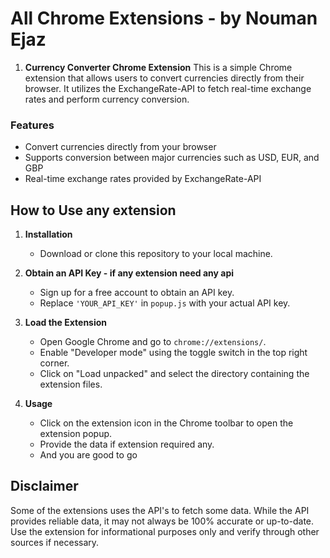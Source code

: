 # All Chrome Extensions - by Nouman Ejaz

1. **Currency Converter Chrome Extension**
This is a simple Chrome extension that allows users to convert currencies directly from their browser. It utilizes the ExchangeRate-API to fetch real-time exchange rates and perform currency conversion.
### Features
- Convert currencies directly from your browser
- Supports conversion between major currencies such as USD, EUR, and GBP
- Real-time exchange rates provided by ExchangeRate-API




## How to Use any extension 

1. **Installation**
   - Download or clone this repository to your local machine.

2. **Obtain an API Key - if any extension need any api**
   - Sign up for a free account to obtain an API key.
   - Replace `'YOUR_API_KEY'` in `popup.js` with your actual API key.

3. **Load the Extension**
   - Open Google Chrome and go to `chrome://extensions/`.
   - Enable "Developer mode" using the toggle switch in the top right corner.
   - Click on "Load unpacked" and select the directory containing the extension files.

4. **Usage**
   - Click on the extension icon in the Chrome toolbar to open the extension popup.
   - Provide the data if extension required any.
   - And you are good to go

## Disclaimer
Some of the extensions uses the API's to fetch some data. While the API provides reliable data, it may not always be 100% accurate or up-to-date. Use the extension for informational purposes only and verify through other sources if necessary.
 

